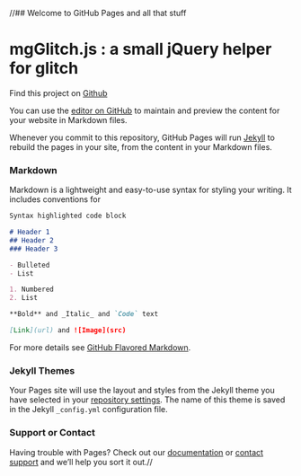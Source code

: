 //## Welcome to GitHub Pages and all that stuff


<h1>mgGlitch.js : a small jQuery helper for glitch</h1>

<div class="container">
   <!-- this elem will be glitch -->
   <div class="glitch-img" style="background-image: url('http://hmongouachon.com/assets/img/demos/mosh1.jpg')"></div>
</div>

<p>Find this project on <a href="https://github.com/hmongouachon/mgGlitch" title="Github">Github</a></p>





You can use the [editor on GitHub](https://github.com/Q420/mrnight/edit/master/README.md) to maintain and preview the content for your website in Markdown files.

Whenever you commit to this repository, GitHub Pages will run [Jekyll](https://jekyllrb.com/) to rebuild the pages in your site, from the content in your Markdown files.

### Markdown

Markdown is a lightweight and easy-to-use syntax for styling your writing. It includes conventions for

```markdown
Syntax highlighted code block

# Header 1
## Header 2
### Header 3

- Bulleted
- List

1. Numbered
2. List

**Bold** and _Italic_ and `Code` text

[Link](url) and ![Image](src)
```

For more details see [GitHub Flavored Markdown](https://guides.github.com/features/mastering-markdown/).

### Jekyll Themes

Your Pages site will use the layout and styles from the Jekyll theme you have selected in your [repository settings](https://github.com/Q420/mrnight/settings). The name of this theme is saved in the Jekyll `_config.yml` configuration file.

### Support or Contact

Having trouble with Pages? Check out our [documentation](https://help.github.com/categories/github-pages-basics/) or [contact support](https://github.com/contact) and we’ll help you sort it out.//


